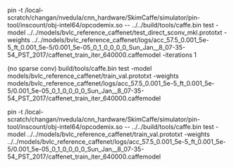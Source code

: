 pin -t /local-scratch/changan/nvedula/cnn_hardware/SkimCaffe/simulator/pin-tool/inscount/obj-intel64/opcodemix.so --  ../../build/tools/caffe.bin test -model ../../models/bvlc_reference_caffenet/test_direct_sconv_mkl.prototxt -weights ../../models/bvlc_reference_caffenet/logs/acc_57.5_0.001_5e-5_ft_0.001_5e-5/0.001_5e-05_0_1_0_0_0_0_Sun_Jan__8_07-35-54_PST_2017/caffenet_train_iter_640000.caffemodel  -iterations 1

(no sparse conv)
build/tools/caffe.bin test -model models/bvlc_reference_caffenet/train_val.prototxt -weights models/bvlc_reference_caffenet/logs/acc_57.5_0.001_5e-5_ft_0.001_5e-5/0.001_5e-05_0_1_0_0_0_0_Sun_Jan__8_07-35-54_PST_2017/caffenet_train_iter_640000.caffemodel



pin -t /local-scratch/changan/nvedula/cnn_hardware/SkimCaffe/simulator/pin-tool/inscount/obj-intel64/opcodemix.so -- ../../build/tools/caffe.bin test -model ../../models/bvlc_reference_caffenet/train_val.prototxt -weights ../../models/bvlc_reference_caffenet/logs/acc_57.5_0.001_5e-5_ft_0.001_5e-5/0.001_5e-05_0_1_0_0_0_0_Sun_Jan__8_07-35-54_PST_2017/caffenet_train_iter_640000.caffemodel

 
